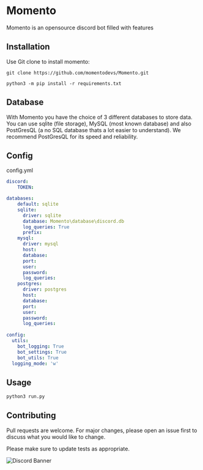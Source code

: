 # Momento

Momento is an opensource discord bot filled with features

## Installation

Use Git clone to install momento:
```
git clone https://github.com/momentodevs/Momento.git

python3 -m pip install -r requirements.txt
```
## Database
With Momento you have the choice of 3 different databases to store data. You can use sqlite (file storage), MySQL (most known database) and also PostGresQL (a no SQL database thats a lot easier to understand). We recommend PostGresQL for its speed and reliability.
## Config
config.yml

```yaml
discord:
    TOKEN:

databases:
    default: sqlite
    sqlite:
      driver: sqlite
      database: Momento\database\discord.db
      log_queries: True
      prefix:
    mysql:
      driver: mysql
      host: 
      database: 
      port:
      user: 
      password: 
      log_queries:
    postgres:
      driver: postgres
      host:
      database:
      port:
      user:
      password:
      log_queries:
  
config:
  utils:
    bot_logging: True
    bot_settings: True
    bot_utils: True
  logging_mode: 'w'
```

## Usage

```python
python3 run.py
```

## Contributing
Pull requests are welcome. For major changes, please open an issue first to discuss what you would like to change.

Please make sure to update tests as appropriate.

![Discord Banner](https://discordapp.com/api/guilds/734397485346455572/widget.png?style=banner4)
